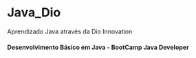# Java_Dio
 Aprendizado Java através da Dio Innovation

#### Desenvolvimento Básico em Java - BootCamp Java Developer
